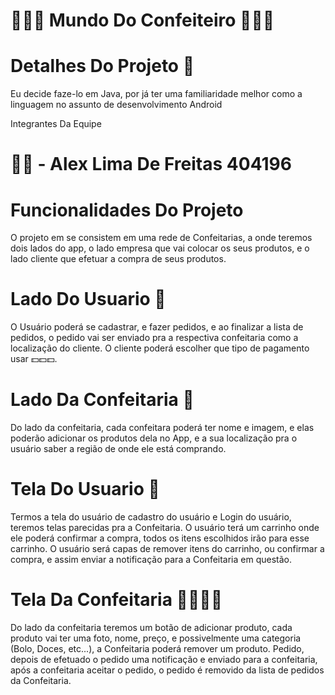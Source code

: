 # 🧁🍰🎂 Mundo Do Confeiteiro 🎂🍰🧁

# Detalhes Do Projeto 📄
Eu decide faze-lo em Java, por já ter uma familiaridade melhor como a linguagem no assunto de desenvolvimento Android

Integrantes Da Equipe

# 👨‍💻 - Alex Lima De Freitas 404196 

# Funcionalidades Do Projeto
O projeto em se consistem em uma rede de Confeitarias, a onde teremos dois lados do app, o lado empresa que vai colocar os seus produtos, e o lado cliente que efetuar a compra de seus produtos.

# Lado Do Usuario 🏡
O Usuário poderá se cadastrar, e fazer pedidos, e ao finalizar a lista de pedidos, o pedido vai ser enviado pra a respectiva confeitaria como a localização do cliente. O cliente poderá escolher que tipo de pagamento usar 💵💵💵.

# Lado Da Confeitaria 🏪
Do lado da confeitaria, cada confeitara poderá ter nome e imagem, e elas poderão adicionar os produtos dela no App, e a sua localização pra o usuário saber a região de onde ele está comprando.

# Tela Do Usuario 🧑
Termos a tela do usuário de cadastro do usuário e Login do usuário, teremos telas parecidas pra a Confeitaria.
O usuário terá um carrinho onde ele poderá confirmar a compra, todos os itens escolhidos irão para esse carrinho. 
O usuário será capas de remover itens do carrinho, ou confirmar a compra, e assim enviar a notificação para a Confeitaria em questão.

# Tela Da Confeitaria 👩‍🍳👨‍🍳
Do lado da confeitaria teremos um botão de adicionar produto, cada produto vai ter uma foto, nome, preço, e possivelmente uma categoria (Bolo, Doces, etc...), a Confeitaria poderá remover um produto.
Pedido, depois de efetuado o pedido uma notificação e enviado para a confeitaria, após a confeitaria aceitar o pedido, o pedido é removido da lista de pedidos da Confeitaria.

